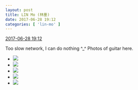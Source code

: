 ```yaml
---
layout: post
title: LIN Mo (林墨)
date: 2017-06-28 19:12
categories: [ 'lin-mo' ]
---
```


<div class="weibo-info">
  <a href="http://weibo.com/6108312042/F9Wlxm4lR">2017-06-28 19:12</a>
</div>

Too slow network, I can do nothing ^_^ Photos of guitar here.

<!-- more -->

<ul class="weibo-pic-list-2">
  <li class="weibo-pic">
    <a href="https://wx4.sinaimg.cn/mw690/006FnQZYgy1fh14milvthj30ku0kuq8l.jpg"><img src="https://wx4.sinaimg.cn/thumb150/006FnQZYgy1fh14milvthj30ku0kuq8l.jpg" /></a>
  </li>
  <li class="weibo-pic">
    <a href="https://wx2.sinaimg.cn/mw690/006FnQZYgy1fh14mo431sj30ku0kujwt.jpg"><img src="https://wx2.sinaimg.cn/thumb150/006FnQZYgy1fh14mo431sj30ku0kujwt.jpg" /></a>
  </li>
  <li class="weibo-pic">
    <a href="https://wx3.sinaimg.cn/mw690/006FnQZYgy1fh14mowu4cj30ku0kudi7.jpg"><img src="https://wx3.sinaimg.cn/thumb150/006FnQZYgy1fh14mowu4cj30ku0kudi7.jpg" /></a>
  </li>
  <li class="weibo-pic">
    <a href="https://wx4.sinaimg.cn/mw690/006FnQZYgy1fh14mrwg9nj30ku0kujxa.jpg"><img src="https://wx4.sinaimg.cn/thumb150/006FnQZYgy1fh14mrwg9nj30ku0kujxa.jpg" /></a>
  </li>
  <li class="weibo-pic">
    <a href="https://wx3.sinaimg.cn/mw690/006FnQZYgy1fh14msbbsjj30ku0kudhs.jpg"><img src="https://wx3.sinaimg.cn/thumb150/006FnQZYgy1fh14msbbsjj30ku0kudhs.jpg" /></a>
  </li>
</ul>
